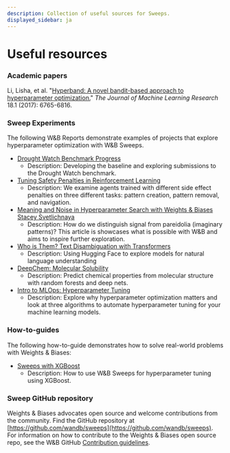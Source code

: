 ```yaml
---
description: Collection of useful sources for Sweeps.
displayed_sidebar: ja
---
```


# Useful resources

<head>
  <title>Resources to learn more about W&B Sweeps</title>
</head>

### Academic papers

Li, Lisha, et al. "[Hyperband: A novel bandit-based approach to hyperparameter optimization.](https://arxiv.org/pdf/1603.06560.pdf)" _The   Journal of Machine Learning Research_ 18.1 (2017): 6765-6816.

### Sweep Experiments

The following W&B Reports demonstrate examples of projects that explore hyperparameter optimization with W&B Sweeps.

* [Drought Watch Benchmark Progress](https://wandb.ai/stacey/droughtwatch/reports/Drought-Watch-Benchmark-Progress--Vmlldzo3ODQ3OQ)
  * Description: Developing the baseline and exploring submissions to the Drought Watch benchmark.
* [Tuning Safety Penalties in Reinforcement Learning](https://wandb.ai/safelife/benchmark-sweeps/reports/Tuning-Safety-Penalties-in-Reinforcement-Learning---VmlldzoyNjQyODM)
  * Description: We examine agents trained with different side effect penalties on three different tasks: pattern creation, pattern removal, and navigation.
* [Meaning and Noise in Hyperparameter Search with Weights & Biases](https://wandb.ai/stacey/pytorch\_intro/reports/Meaning-and-Noise-in-Hyperparameter-Search--Vmlldzo0Mzk5MQ) [Stacey Svetlichnaya](https://wandb.ai/stacey)
  * Description: How do we distinguish signal from pareidolia (imaginary patterns)? This article is showcases what is possible with W&B and aims to inspire further exploration.
* [Who is Them? Text Disambiguation with Transformers](https://wandb.ai/stacey/winograd/reports/Who-is-Them-Text-Disambiguation-with-Transformers--VmlldzoxMDU1NTc)
  * Description: Using Hugging Face to explore models for natural language understanding
* [DeepChem: Molecular Solubility](https://wandb.ai/stacey/deepchem\_molsol/reports/DeepChem-Molecular-Solubility--VmlldzoxMjQxMjM)
  * Description: Predict chemical properties from molecular structure with random forests and deep nets.
* [Intro to MLOps: Hyperparameter Tuning](https://wandb.ai/iamleonie/Intro-to-MLOps/reports/Intro-to-MLOps-Hyperparameter-Tuning--VmlldzozMTg2OTk3)
  * Description: Explore why hyperparameter optimization matters and look at three algorithms to automate hyperparameter tuning for your machine learning models.

### How-to-guides

The following how-to-guide demonstrates how to solve real-world problems with Weights & Biases:

* [Sweeps with XGBoost ](https://github.com/wandb/examples/blob/master/examples/wandb-sweeps/sweeps-xgboost/xgboost\_tune.py)
  * Description: How to use W&B Sweeps for hyperparameter tuning using XGBoost.

### Sweep GitHub repository

Weights & Biases advocates open source and welcome contributions from the community. Find the GitHub repository at [https://github.com/wandb/sweeps](https://github.com/wandb/sweeps). For information on how to contribute to the Weights & Biases open source repo, see the W&B GitHub [Contribution guidelines](https://github.com/wandb/wandb/blob/master/CONTRIBUTING.md).
